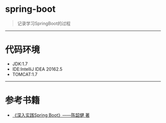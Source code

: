 # spring-boot
> 记录学习SpringBoot的过程
---
# 代码环境
- JDK:1.7
- IDE:IntelliJ IDEA 20162.5
- TOMCAT:1.7
---
# 参考书籍
- [《深入实践Spring Boot》——陈韶健 著](https://read.douban.com/ebook/27557033/)
